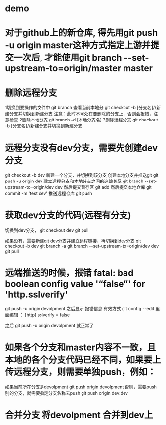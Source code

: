 # demo
# 对于github上的新仓库, 得先用git push -u origin master这种方式指定上游并提交一次后, 才能使用git branch --set-upstream-to=origin/master master

# 删除远程分支
1切换到要操作的文件中 
    git branch 查看当前本地分
    git checkout -b [分支名]//新建分支并切换到新建分支
    注意：此时不可处在要删除的分支上，否则会报错，注意检查
2删除本地分支 
    git branch -d [本地分支名]
3删除远程分支
    git checkout -b [分支名]//新建分支并切换到新建分支


# 远程分支没有dev分支，需要先创建dev分支 
git checkout -b dev 新建一个分支，并切换到该分支
创建本地分支并推送git
git push -u origin dev
建立远程分支和本地分支之间的追踪关系
git branch --set-upstream-to=origin/dev dev 
然后提交暂存区
git add
然后提交本地仓库
git commit -m 'test dev'
推送远程仓库
git push


# 获取dev分支的代码(远程有分支)
切换到dev分支，
git checkout dev
git pull

如果没有，需要新建git dev分支并建立远程链接，再切换到dev分支
git checkout -b dev
git branch -a
git branch --set-upstream-to=origin/dev dev
git pull


# 远端推送的时候，报错 fatal: bad boolean config value '“false”' for 'http.sslverify'
git push -u origin devolpment 之后显示 报错信息
有效方式
git config --edit
里面编辑 ：
[http]
sslverify = false

之后 git push -u origin devolpment 就正常了


# 如果各个分支和master内容不一致，且本地的各个分支代码已经不同，如果要上传远程分支，则需要单独push，例如：
如果当前所在分支是devolpment
git push origin devolpment
否则，需要push 别的分支，就需要指定分支名称去push
git push origin dev:dev


# 合并分支 将devolpment 合并到dev上 




